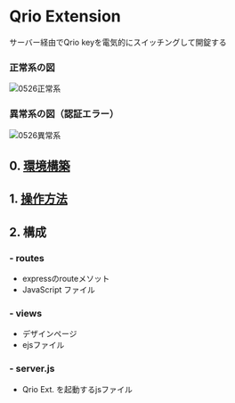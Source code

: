 # Qrio Extension
サーバー経由でQrio keyを電気的にスイッチングして開錠する
### 正常系の図
![0526正常系](https://github.com/bmcomp0/QrioExt/assets/112071745/e2e09c1c-c387-4fc6-9b2d-1f4b8b1bd89c)
### 異常系の図（認証エラー）
![0526異常系](https://github.com/bmcomp0/QrioExt/assets/112071745/dab98b76-cd17-4962-ad66-6560b5119a21)
## 0. [環境構築](./ENVIRONMENT.md)
## 1. [操作方法](./OPERATING.md)
## 2. 構成
### - routes
   - expressのrouteメソット
   - JavaScript ファイル
### - views
   - デザインページ
   - ejsファイル
### - server.js
   - Qrio Ext. を起動するjsファイル
